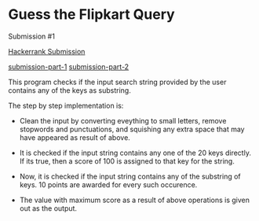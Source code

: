 # Guess the Flipkart Query
Submission #1


[Hackerrank Submission](https://www.hackerrank.com/challenges/guess-the-flipkart-query/submissions/code/96255651)

[submission-part-1](hackrrank-1.PNG)
[submission-part-2](hackrrank-2.PNG)


This program checks if the input search string provided by the user contains any of the keys as substring.

The step by step implementation is:

* Clean the input by converting eveything to small letters, remove stopwords and punctuations, and squishing any extra space that may have appeared as result of above.

* It is checked if the input string contains any one of the 20 keys directly. If its true, then a score of 100 is assigned to that key for the string.

* Now, it is checked if the input string contains any of the substring of keys. 10 points are awarded for every such occurence.

* The value with maximum score as a result of above operations is given out as the output.